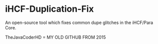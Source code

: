 # iHCF-Duplication-Fix
An open-source tool which fixes common dupe glitches in the iHCF/Para Core.

TheJavaCoderHD = MY OLD GITHUB FROM 2015

